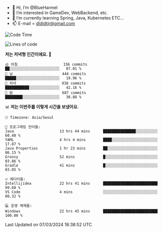 - 👋 Hi, I’m @BlueHarmel
- 👀 I’m interested in GameDev, WebBackend, etc.
- 🌱 I’m currently learning Spring, Java, Kubernetes ETC...
- 📫 E-mail = dldjdtjr@gmail.com
  <!--START_SECTION:waka-->
![Code Time](http://img.shields.io/badge/Code%20Time-453%20hrs%2039%20mins-blue)

![Lines of code](https://img.shields.io/badge/%EC%A0%80%EB%8A%94%20%EC%97%AC%ED%83%9C%EA%B9%8C%EC%A7%80%20-39.8%20million%20%EC%A4%84%EC%9D%98%20%EC%BD%94%EB%93%9C%EB%A5%BC%20%EC%9E%91%EC%84%B1%ED%96%88%EC%96%B4%EC%9A%94.-blue)

**저는 저녁형 인간이에요. 🦉** 

```text
🌞 아침                     156 commits         ██░░░░░░░░░░░░░░░░░░░░░░░   07.01 % 
🌆 낮　                     444 commits         █████░░░░░░░░░░░░░░░░░░░░   19.96 % 
🌃 저녁                     938 commits         ███████████░░░░░░░░░░░░░░   42.16 % 
🌙 밤　                     687 commits         ████████░░░░░░░░░░░░░░░░░   30.88 % 
```


📊 **저는 이번주를 이렇게 시간을 보냈어요.** 

```text
🕑︎ Timezone: Asia/Seoul

💬 프로그래밍 언어들: 
Java                     13 hrs 44 mins      ███████████████░░░░░░░░░░   60.40 % 
YAML                     4 hrs 4 mins        ████░░░░░░░░░░░░░░░░░░░░░   17.87 % 
Java Properties          1 hr 23 mins        ██░░░░░░░░░░░░░░░░░░░░░░░   06.15 % 
Groovy                   52 mins             █░░░░░░░░░░░░░░░░░░░░░░░░   03.86 % 
Gradle                   41 mins             █░░░░░░░░░░░░░░░░░░░░░░░░   03.05 % 

🔥 에디터들: 
Intellijidea             22 hrs 41 mins      █████████████████████████   99.68 % 
VS Code                  4 mins              ░░░░░░░░░░░░░░░░░░░░░░░░░   00.32 % 

💻 운영 체제들: 
Windows                  22 hrs 45 mins      █████████████████████████   100.00 % 
```


 Last Updated on 07/03/2024 18:38:52 UTC
<!--END_SECTION:waka-->
<!---
BlueHarmel/BlueHarmel is a ✨ special ✨ repository because its `README.md` (this file) appears on your GitHub profile.
You can click the Preview link to take a look at your changes.
--->

